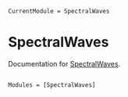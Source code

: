 ```@meta
CurrentModule = SpectralWaves
```

# SpectralWaves

Documentation for [SpectralWaves](https://github.com/mcpaprota/SpectralWaves.jl).

```@index
```

```@autodocs
Modules = [SpectralWaves]
```
